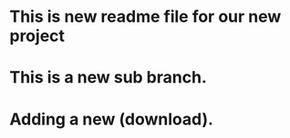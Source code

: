 # This is new readme file for our new project
# This is a new sub branch.
# Adding a new (download).